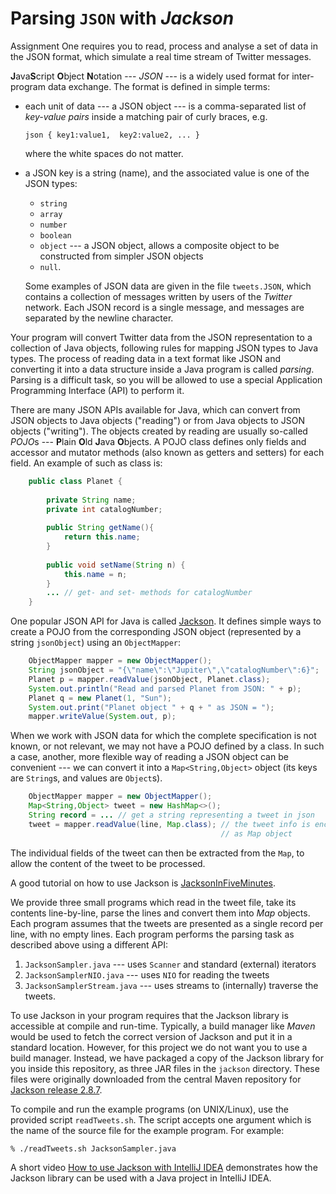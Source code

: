Parsing ``JSON`` with *Jackson*
===============================

Assignment One requires you to read, process and analyse a set of data
in the JSON format, which simulate a real time stream of 
Twitter messages.

**J**ava**S**cript **O**bject **N**otation --- *JSON* --- is a widely used
format for inter-program data exchange. The format is defined in simple terms:

- each unit of data --- a JSON object --- is a comma-separated list of 
  *key-value pairs* inside a matching pair of curly braces, e.g.
  
   ``json
   {
	   key1:value1, 
	   key2:value2,
	   ...
   }
   ``
   
   where the white spaces do not matter.
   
-  a JSON key is a string (name), and the associated value is one of the JSON types:

   - ``string`` 
   - ``array``
   - ``number``
   - ``boolean`` 
   - ``object`` --- a JSON object, allows a composite object to be constructed from simpler JSON objects
   - ``null``.
   
   Some examples of JSON data are given in the file ``tweets.JSON``, which
   contains a collection of messages written by users of the *Twitter* network.
   Each JSON record is a single message, and messages are separated by the
   newline character.
   
Your program will convert Twitter data from the JSON representation to 
a collection of Java objects, following rules for mapping JSON types to
Java types.
The process of reading data in a text format like JSON and converting it into a
data structure inside a Java program is called *parsing*.
Parsing is a difficult task, so you will be allowed to use a special Application
Programming Interface (API) to perform it.

There are many JSON APIs available for Java, which can convert from JSON objects
to Java objects ("reading") or from Java objects to JSON objects ("writing").
The objects created by reading are usually so-called
*POJO*s --- **P**lain **O**ld **J**ava **O**bjects.
A POJO class defines only fields and accessor and mutator methods (also known
as getters and setters) for each field. An example of such as class is:

```java
    public class Planet {
       	
    	private String name;
    	private int catalogNumber;
    
    	public String getName(){ 
    		return this.name; 
    	}
    
    	public void setName(String n) {
    		this.name = n;
    	}
    	... // get- and set- methods for catalogNumber
    }
```

One popular JSON API for Java is called 
[Jackson](http://wiki.fasterxml.com/JacksonHome). It defines simple ways to
create a POJO from the corresponding JSON object (represented by a string
``jsonObject``) using an `ObjectMapper`:

```java
    ObjectMapper mapper = new ObjectMapper();
    String jsonObject = "{\"name\":\"Jupiter\",\"catalogNumber\":6}";
    Planet p = mapper.readValue(jsonObject, Planet.class); 
    System.out.println("Read and parsed Planet from JSON: " + p);
    Planet q = new Planet(1, "Sun");
    System.out.print("Planet object " + q + " as JSON = ");
    mapper.writeValue(System.out, p);
```

When we work with JSON data for which the complete specification is not
known, or not relevant, we may not have a POJO defined by a class. In
such a case, another, more flexible way of reading a JSON object can be convenient
--- we can convert it into a ``Map<String,Object>`` object (its keys are 
``String``s, and values are ``Object``s).

```java
    ObjectMapper mapper = new ObjectMapper();
    Map<String,Object> tweet = new HashMap<>();
    String record = ... // get a string representing a tweet in json
	tweet = mapper.readValue(line, Map.class); // the tweet info is encoded
	                                           // as Map object
```

The individual fields of the tweet can then be extracted from the ``Map``,
to allow the content of the tweet to be processed.

A good tutorial on how to use Jackson is 
[JacksonInFiveMinutes](http://wiki.fasterxml.com/JacksonInFiveMinutes).

We provide three small programs which read in the tweet
file, take its contents line-by-line, parse the lines and convert them into
*Map* objects.
Each program assumes that the tweets are presented as a single record per line,
with no empty lines.
Each program performs the parsing task as described above using a different API:

1. ``JacksonSampler.java``  --- uses ``Scanner`` and standard (external) iterators
2. ``JacksonSamplerNIO.java``  --- uses ``NIO`` for reading the tweets
3. ``JacksonSamplerStream.java``  --- uses streams to (internally) traverse
   the tweets.

To use Jackson in your program requires that the Jackson library is accessible
at compile and run-time.
Typically, a build manager like *Maven* would be used to fetch the correct
version of Jackson and put it in a standard location.
However, for this project we do not want you to use a build manager.
Instead, we have packaged a copy of the Jackson library for you inside this
repository, as three JAR files in the ``jackson`` directory.
These files were originally downloaded from the central Maven repository for
[Jackson release 2.8.7](http://repo1.maven.org/maven2/com/fasterxml/jackson/).

To compile and run the example programs (on UNIX/Linux), use the provided
script ``readTweets.sh``.
The script accepts one argument which is the name of the source file for the
example program.
For example:

```shell
% ./readTweets.sh JacksonSampler.java
```

A short video [How to use Jackson with IntelliJ IDEA](http://cs.anu.edu.au/courses/comp6700/v_media/3d-party-API-in-IDAE.mp4) demonstrates how the Jackson library can be used with a Java project in IntelliJ
IDEA.


